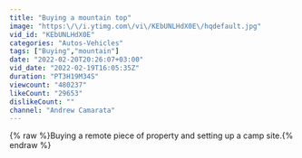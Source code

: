 ```yaml
---
title: "Buying a mountain top"
image: "https:\/\/i.ytimg.com\/vi\/KEbUNLHdX0E\/hqdefault.jpg"
vid_id: "KEbUNLHdX0E"
categories: "Autos-Vehicles"
tags: ["Buying","mountain"]
date: "2022-02-20T20:26:07+03:00"
vid_date: "2022-02-19T16:05:35Z"
duration: "PT3H19M34S"
viewcount: "480237"
likeCount: "29653"
dislikeCount: ""
channel: "Andrew Camarata"
---
```

{% raw %}Buying a remote piece of property and setting up a camp site.{% endraw %}
